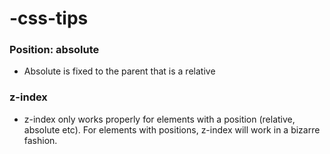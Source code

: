 # -css-tips

### Position: absolute
* Absolute is fixed to the parent that is a relative

### z-index
* z-index only works properly for elements with a position (relative, absolute etc). For elements with positions, z-index will work in a bizarre fashion.
